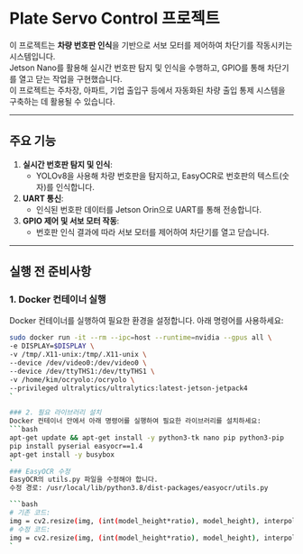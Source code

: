 # Plate Servo Control 프로젝트

이 프로젝트는 **차량 번호판 인식**을 기반으로 서보 모터를 제어하여 차단기를 작동시키는 시스템입니다.  
Jetson Nano를 활용해 실시간 번호판 탐지 및 인식을 수행하고, GPIO를 통해 차단기를 열고 닫는 작업을 구현했습니다.  
이 프로젝트는 주차장, 아파트, 기업 출입구 등에서 자동화된 차량 출입 통제 시스템을 구축하는 데 활용될 수 있습니다.

---

## 주요 기능
1. **실시간 번호판 탐지 및 인식**:
   - YOLOv8을 사용해 차량 번호판을 탐지하고, EasyOCR로 번호판의 텍스트(숫자)를 인식합니다.
2. **UART 통신**:
   - 인식된 번호판 데이터를 Jetson Orin으로 UART를 통해 전송합니다.
3. **GPIO 제어 및 서보 모터 작동**:
   - 번호판 인식 결과에 따라 서보 모터를 제어하여 차단기를 열고 닫습니다.

---

## 실행 전 준비사항

### 1. Docker 컨테이너 실행
Docker 컨테이너를 실행하여 필요한 환경을 설정합니다. 아래 명령어를 사용하세요:
```bash
sudo docker run -it --rm --ipc=host --runtime=nvidia --gpus all \
-e DISPLAY=$DISPLAY \
-v /tmp/.X11-unix:/tmp/.X11-unix \
--device /dev/video0:/dev/video0 \
--device /dev/ttyTHS1:/dev/ttyTHS1 \
-v /home/kim/ocryolo:/ocryolo \
--privileged ultralytics/ultralytics:latest-jetson-jetpack4
`

### 2. 필요 라이브러리 설치
Docker 컨테이너 안에서 아래 명령어를 실행하여 필요한 라이브러리를 설치하세요:
```bash
apt-get update && apt-get install -y python3-tk nano pip python3-pip
pip install pyserial easyocr==1.4
apt-get install -y busybox
`
### EasyOCR 수정
EasyOCR의 utils.py 파일을 수정해야 합니다.
수정 경로: /usr/local/lib/python3.8/dist-packages/easyocr/utils.py

```bash
# 기존 코드:
img = cv2.resize(img, (int(model_height*ratio), model_height), interpolation=Image.ANTIALIAS)
# 수정 코드:
img = cv2.resize(img, (int(model_height*ratio), model_height), interpolation=1)
`
